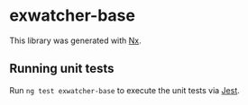 # exwatcher-base

This library was generated with [Nx](https://nx.dev).

## Running unit tests

Run `ng test exwatcher-base` to execute the unit tests via [Jest](https://jestjs.io).
